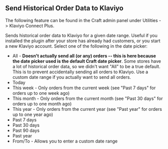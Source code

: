 ## Send Historical Order Data to Klaviyo

The following feature can be found in the Craft admin panel under Utilities -> Klaviyo Connect Plus.

Sends historical order data to Klaviyo for a given date range. Useful if you installed the plugin after your store has already had customers, or you start a new Klaviyo account. Select one of the following in the date picker:

* All - **Doesn't actually send all (or any) orders -- this is here because the date picker used is the default Craft date picker**. Some stores have a lot of historical order data, so we didn't want "All" to be a true default. This is to prevent accidentally sending all orders to Klaviyo. Use a custom date range if you actually want to send all orders.
* Today
* This week - Only orders from the current week (see "Past 7 days" for orders up to one week ago)
* This month - Only orders from the current month (see "Past 30 days" for orders up to one month ago)
* This year - Only orders from the current year (see "Past year" for orders up to one year ago)
* Past 7 days
* Past 30 days
* Past 90 days
* Past year
* From/To - Allows you to enter a custom date range
